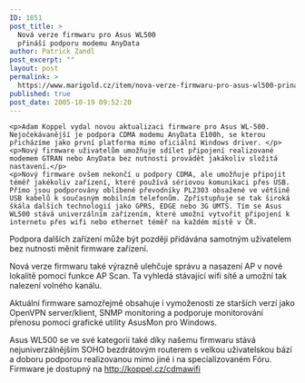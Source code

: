 ```yaml
---
ID: 1851
post_title: >
  Nová verze firmwaru pro Asus WL500
  přináší podporu modemu AnyData
author: Patrick Zandl
post_excerpt: ""
layout: post
permalink: >
  https://www.marigold.cz/item/nova-verze-firmwaru-pro-asus-wl500-prinasi-podporu-modemu-anydata
published: true
post_date: 2005-10-19 09:52:20
---
```

	<p>Adam Koppel vydal novou aktualizaci firmware pro Asus WL-500. Nejočekávanější je podpora CDMA modemu AnyData E100h, se kterou přicházíme jako první platforma mimo oficiální Windows driver. </p>
	<p>Nový firmware uživatelům umožňuje sdílet připojení realizované modemem GTRAN nebo AnyData bez nutnosti provádět jakákoliv složitá nastavení.</p>
	<p>Nový firmware ovšem nekončí u podpory CDMA, ale umožňuje připojit téměř jakékoliv zařízení, které používá sériovou komunikaci přes USB. Přímo jsou podporovány oblíbené převodníky PL2303 obsažené ve většině USB kabelů k současným mobilním telefonům. Zpřístupňuje se tak široká škála dalších technologií jako GPRS, EDGE nebo 3G UMTS. Tím se Asus WL500 stává univerzálním zařízením, které umožní vytvořit připojení k internetu přes wifi nebo ethernet téměř na každém místě v ČR.
Podpora dalších zařízení může být později přidávána samotným uživatelem bez nutnosti měnit firmware zařízení.</p>
	<p>Nová verze firmwaru také výrazně ulehčuje správu a nasazení AP v nové lokalitě pomocí funkce AP Scan. Ta vyhledá stávající wifi sítě a umožní tak nalezení volného kanálu.</p>
	<p>Aktuální firmware samozřejmě obsahuje i vymoženosti ze starších verzí jako OpenVPN server/klient, SNMP monitoring a podporuje monitorování přenosu pomocí grafické utility AsusMon pro Windows.</p>
	<p>Asus WL500 se ve své kategorii také díky našemu firmwaru stává nejuniverzálnějším SOHO bezdrátovým routerem s velkou uživatelskou bází a doboru podporou realizovanou mimo jiné i na specializovaném Fóru. Firmware je dostupný na <a href="http://koppel.cz/cdmawifi">http://koppel.cz/cdmawifi</a>
</p>